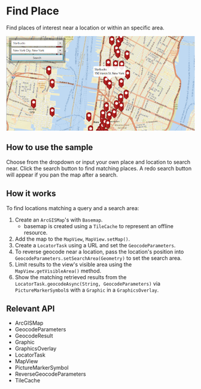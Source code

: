<h1>Find Place</h1>

<p>Find places of interest near a location or within an specific area.</p>

<p><img src="FindPlace.png"/></p>

<h2>How to use the sample</h2>

<p>Choose from the dropdown or input your own place and location to search near. Click the search button to find matching places. A redo search button will appear if you pan the map after a search.</p>

<h2>How it works</h2>

<p>To find locations matching a query and a search area:</p>

<ol>
    <li>Create an <code>ArcGISMap</code>'s with <code>Basemap</code>.
        <ul><li>basemap is created using a <code>TileCache</code> to represent an offline resource. </li></ul></li>
    <li>Add the map to the <code>MapView</code>, <code>MapView.setMap()</code>. </li>
    <li>Create a <code>LocatorTask</code> using a URL and set the <code>GeocodeParameters</code>.</li>
    <li>To reverse geocode near a location, pass the location's position into <code>GeocodeParameters.setSearchArea(Geometry)</code> to set the search area.</li>
    <li>Limit results to the view's visible area using the <code>MapView.getVisibleArea()</code> method.</li>
    <li>Show the matching retrieved results from the <code>LocatorTask.geocodeAsync(String, GeocodeParameters)</code> via <code>PictureMarkerSymbol</code>s with a <code>Graphic</code> in a <code>GraphicsOverlay</code>.</li>
</ol>

<h2>Relevant API</h2>

<ul>
    <li>ArcGISMap</li>
    <li>GeocodeParameters</li>
    <li>GeocodeResult</li>
    <li>Graphic</li>
    <li>GraphicsOverlay</li>
    <li>LocatorTask </li>
    <li>MapView</li>
    <li>PictureMarkerSymbol</li>
    <li>ReverseGeocodeParameters</li>
    <li>TileCache</li>
</ul>



